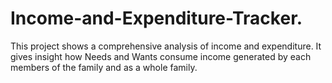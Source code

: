 # Income-and-Expenditure-Tracker.
This project shows a comprehensive analysis of income and expenditure. It gives insight how Needs and Wants consume income generated by each members of the family and as a whole family.
